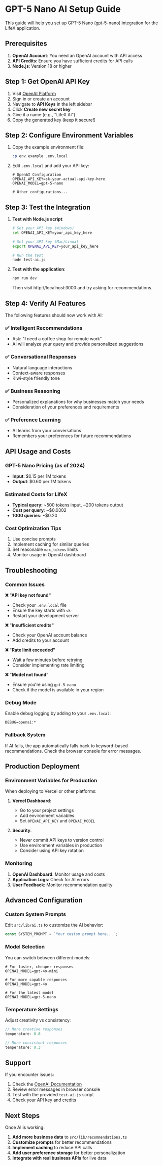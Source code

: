# GPT-5 Nano AI Setup Guide

This guide will help you set up GPT-5 Nano (gpt-5-nano) integration for the LifeX application.

## Prerequisites

1. **OpenAI Account**: You need an OpenAI account with API access
2. **API Credits**: Ensure you have sufficient credits for API calls
3. **Node.js**: Version 18 or higher

## Step 1: Get OpenAI API Key

1. Visit [OpenAI Platform](https://platform.openai.com/)
2. Sign in or create an account
3. Navigate to **API Keys** in the left sidebar
4. Click **Create new secret key**
5. Give it a name (e.g., "LifeX AI")
6. Copy the generated key (keep it secure!)

## Step 2: Configure Environment Variables

1. Copy the example environment file:
   ```bash
   cp env.example .env.local
   ```

2. Edit `.env.local` and add your API key:
   ```env
   # OpenAI Configuration
   OPENAI_API_KEY=sk-your-actual-api-key-here
   OPENAI_MODEL=gpt-5-nano
   
   # Other configurations...
   ```

## Step 3: Test the Integration

1. **Test with Node.js script**:
   ```bash
   # Set your API key (Windows)
   set OPENAI_API_KEY=your_api_key_here
   
   # Set your API key (Mac/Linux)
   export OPENAI_API_KEY=your_api_key_here
   
   # Run the test
   node test-ai.js
   ```

2. **Test with the application**:
   ```bash
   npm run dev
   ```
   Then visit http://localhost:3000 and try asking for recommendations.

## Step 4: Verify AI Features

The following features should now work with AI:

### ✅ Intelligent Recommendations
- Ask: "I need a coffee shop for remote work"
- AI will analyze your query and provide personalized suggestions

### ✅ Conversational Responses
- Natural language interactions
- Context-aware responses
- Kiwi-style friendly tone

### ✅ Business Reasoning
- Personalized explanations for why businesses match your needs
- Consideration of your preferences and requirements

### ✅ Preference Learning
- AI learns from your conversations
- Remembers your preferences for future recommendations

## API Usage and Costs

### GPT-5 Nano Pricing (as of 2024)
- **Input**: $0.15 per 1M tokens
- **Output**: $0.60 per 1M tokens

### Estimated Costs for LifeX
- **Typical query**: ~500 tokens input, ~200 tokens output
- **Cost per query**: ~$0.0002
- **1000 queries**: ~$0.20

### Cost Optimization Tips
1. Use concise prompts
2. Implement caching for similar queries
3. Set reasonable `max_tokens` limits
4. Monitor usage in OpenAI dashboard

## Troubleshooting

### Common Issues

**❌ "API key not found"**
- Check your `.env.local` file
- Ensure the key starts with `sk-`
- Restart your development server

**❌ "Insufficient credits"**
- Check your OpenAI account balance
- Add credits to your account

**❌ "Rate limit exceeded"**
- Wait a few minutes before retrying
- Consider implementing rate limiting

**❌ "Model not found"**
- Ensure you're using `gpt-5-nano`
- Check if the model is available in your region

### Debug Mode

Enable debug logging by adding to your `.env.local`:
```env
DEBUG=openai:*
```

### Fallback System

If AI fails, the app automatically falls back to keyword-based recommendations. Check the browser console for error messages.

## Production Deployment

### Environment Variables for Production

When deploying to Vercel or other platforms:

1. **Vercel Dashboard**:
   - Go to your project settings
   - Add environment variables
   - Set `OPENAI_API_KEY` and `OPENAI_MODEL`

2. **Security**:
   - Never commit API keys to version control
   - Use environment variables in production
   - Consider using API key rotation

### Monitoring

1. **OpenAI Dashboard**: Monitor usage and costs
2. **Application Logs**: Check for AI errors
3. **User Feedback**: Monitor recommendation quality

## Advanced Configuration

### Custom System Prompts

Edit `src/lib/ai.ts` to customize the AI behavior:

```typescript
const SYSTEM_PROMPT = `Your custom prompt here...`;
```

### Model Selection

You can switch between different models:

```env
# For faster, cheaper responses
OPENAI_MODEL=gpt-4o-mini

# For more capable responses
OPENAI_MODEL=gpt-4o

# For the latest model
OPENAI_MODEL=gpt-5-nano
```

### Temperature Settings

Adjust creativity vs consistency:

```typescript
// More creative responses
temperature: 0.8

// More consistent responses  
temperature: 0.3
```

## Support

If you encounter issues:

1. Check the [OpenAI Documentation](https://platform.openai.com/docs)
2. Review error messages in browser console
3. Test with the provided `test-ai.js` script
4. Check your API key and credits

## Next Steps

Once AI is working:

1. **Add more business data** to `src/lib/recommendations.ts`
2. **Customize prompts** for better recommendations
3. **Implement caching** to reduce API calls
4. **Add user preference storage** for better personalization
5. **Integrate with real business APIs** for live data
